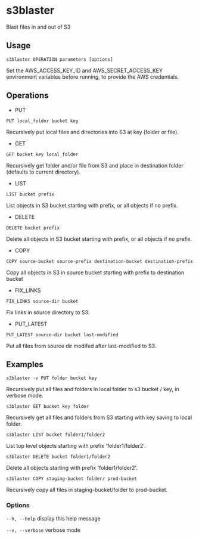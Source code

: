 # s3blaster

Blast files in and out of S3

## Usage

```s3blaster OPERATION parameters [options]```

Set the AWS_ACCESS_KEY_ID and AWS_SECRET_ACCESS_KEY environment variables
before running, to provide the AWS credentials.

## Operations


* PUT

```PUT local_folder bucket key```

Recursively put local files and directories into S3 at key (folder or file).


* GET

```GET bucket key local_folder```

Recursively get folder and/or file from S3 and place in destination folder (defaults to current directory).


* LIST

```LIST bucket prefix```

List objects in S3 bucket starting with prefix, or all objects if no prefix.


* DELETE

```DELETE bucket prefix```

Delete all objects in S3 bucket starting with prefix, or all objects if no prefix.


* COPY

```COPY source-bucket source-prefix destination-bucket destination-prefix```

Copy all objects in S3 in source bucket starting with prefix to destination bucket


* FIX_LINKS

```FIX_LINKS source-dir bucket ```

Fix links in source directory to S3.


* PUT_LATEST

```PUT_LATEST source-dir bucket last-modified ```

Put all files from source dir modifed after last-modified to S3.


## Examples

```s3blaster -v PUT folder bucket key```

Recursively put all files and folders in local folder to s3 bucket / key, in verbose mode.

```s3blaster GET bucket key folder```

Recursively get all files and folders from S3 starting with key saving to local folder.

```s3blaster LIST bucket folder1/folder2```

List top level objects starting with prefix 'folder1/folder2'.

```s3blaster DELETE bucket folder1/folder2```

Delete all objects starting with prefix 'folder1/folder2'.

```s3blaster COPY staging-bucket folder/ prod-bucket```

Recursively copy all files in staging-bucket/folder to prod-bucket.


### Options

```--h, --help```
display this help message

```--v, --verbose```
verbose mode

